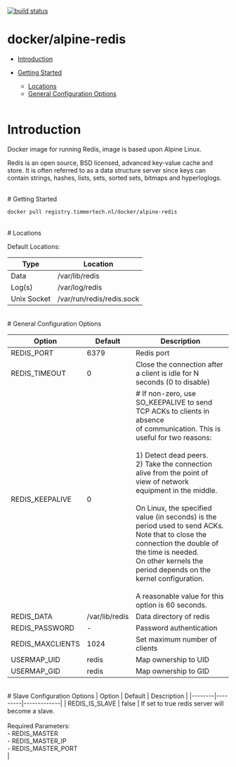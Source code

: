 [![build status](https://gitlab.timmertech.nl/docker/alpine-redis/badges/master/build.svg)](https://gitlab.timmertech.nl/docker/alpine-redis/commits/master)

# docker/alpine-redis

- [Introduction](#introduction)
- [Getting Started](#getting-started)
  - [Locations](#locations)
  - [General Configuration Options ](#general-configuration-options)

  <br>
# Introduction

Docker image for running Redis, image is based upon Alpine Linux.

Redis is an open source, BSD licensed, advanced key-value cache and store. It is often referred to as a data structure server since keys can contain strings, hashes, lists, sets, sorted sets, bitmaps and hyperloglogs.

<br>
# Getting Started

```bash
docker pull registry.timmertech.nl/docker/alpine-redis
```

<br>
# Locations

Default Locations:

| Type | Location |
|------|----------|
| Data | /var/lib/redis |
| Log(s) | /var/log/redis |
| Unix Socket | /var/run/redis/redis.sock |

<br>
# General Configuration Options 

| Option | Default | Description |
|--------|---------|-------------|
| REDIS_PORT | 6379 | Redis port |
| REDIS_TIMEOUT | 0 | Close the connection after a client is idle for N seconds (0 to disable) |
| REDIS_KEEPALIVE | 0 | # If non-zero, use SO_KEEPALIVE to send TCP ACKs to clients in absence <br> of communication. This is useful for two reasons: <br><br> 1) Detect dead peers.<br> 2) Take the connection alive from the point of view of network<br>    equipment in the middle.<br><br> On Linux, the specified value (in seconds) is the period used to send ACKs.<br> Note that to close the connection the double of the time is needed.<br> On other kernels the period depends on the kernel configuration.<br><br> A reasonable value for this option is 60 seconds. |
| REDIS_DATA | /var/lib/redis | Data directory of redis |
| REDIS_PASSWORD | - | Password authentication |
| REDIS_MAXCLIENTS | 1024 | Set maximum number of clients |
| USERMAP_UID | redis | Map ownership to UID |
| USERMAP_GID | redis | Map ownership to GID |

<br>
# Slave Configuration Options
| Option | Default | Description |
|--------|---------|-------------|
| REDIS_IS_SLAVE | false | If set to true redis server will become a slave.<br><br>Required Parameters:<br> - REDIS_MASTER<br> - REDIS_MASTER_IP<br> - REDIS_MASTER_PORT<br> |
